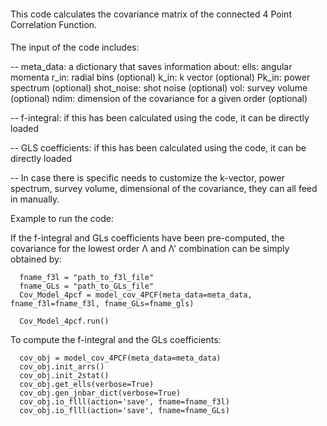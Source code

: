 ####

This code calculates the covariance matrix of 
the connected 4 Point Correlation Function.

####


The input of the code includes:

-- meta_data: a dictionary that saves information about: 
      ells: angular momenta
      r_in: radial bins (optional)
      k_in: k vector (optional)
      Pk_in: power spectrum (optional)
      shot_noise: shot noise (optional)
      vol: survey volume (optional)
      ndim: dimension of the covariance for a given order (optional)
      
      
-- f-integral: 
      if this has been calculated using the code, it can be directly loaded
      
-- GLS coefficients: 
      if this has been calculated using the code, it can be directly loaded
      
-- In case there is specific needs to customize the k-vector, power spectrum,
    survey volume, dimensional of the covariance, they can all feed in manually.
    
    
Example to run the code:

If the f-integral and GLs coefficients have been pre-computed, the covariance 
for the lowest order Λ and Λ' combination can be simply obtained by:

      fname_f3l = "path_to_f3l_file"
      fname_GLs = "path_to_GLs_file"
      Cov_Model_4pcf = model_cov_4PCF(meta_data=meta_data, fname_f3l=fname_f3l, fname_GLs=fname_gls)

      Cov_Model_4pcf.run()
      
To compute the f-integral and the GLs coefficients:

      cov_obj = model_cov_4PCF(meta_data=meta_data)
      cov_obj.init_arrs()
      cov_obj.init_2stat()
      cov_obj.get_ells(verbose=True)
      cov_obj.gen_jnbar_dict(verbose=True)
      cov_obj.io_flll(action='save', fname=fname_f3l)
      cov_obj.io_flll(action='save', fname=fname_GLs)
